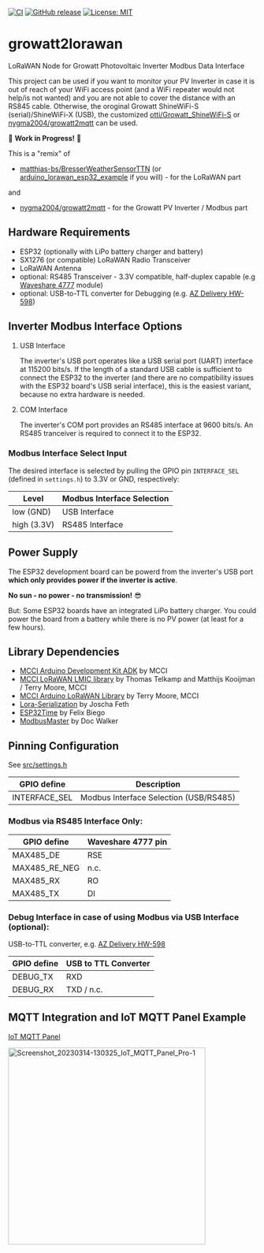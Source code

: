 [![CI](https://github.com/matthias-bs/growatt2lorawan/actions/workflows/CI.yml/badge.svg)](https://github.com/matthias-bs/growatt2lorawan/actions/workflows/CI.yml)
[![GitHub release](https://img.shields.io/github/release/matthias-bs/growatt2lorawan?maxAge=3600)](https://github.com/matthias-bs/growatt2lorawan/releases)
[![License: MIT](https://img.shields.io/badge/license-MIT-green)](https://github.com/matthias-bs/growatt2lorawan/blob/main/LICENSE)

# growatt2lorawan
LoRaWAN Node for Growatt Photovoltaic Inverter Modbus Data Interface

This project can be used if you want to monitor your PV Inverter in case it is out of reach of your WiFi access point (and a WiFi repeater would not help/is not wanted) and you are not able to cover the distance with an RS845 cable.
Otherwise, the oroginal Growatt ShineWiFi-S (serial)/ShineWiFi-X (USB), the customized [otti/Growatt_ShineWiFi-S](https://github.com/otti/Growatt_ShineWiFi-S) or [nygma2004/growatt2mqtt](https://github.com/nygma2004/growatt2mqtt) can be used.

:construction_worker: **Work in Progress!** :construction_worker: 

This is a "remix" of 
* [matthias-bs/BresserWeatherSensorTTN](https://github.com/matthias-bs/BresserWeatherSensorTTN) (or [arduino_lorawan_esp32_example](https://github.com/mcci-catena/arduino-lorawan/tree/master/examples/arduino_lorawan_esp32_example) if you will) - for the LoRaWAN part

and

* [nygma2004/growatt2mqtt](https://github.com/nygma2004/growatt2mqtt) - for the Growatt PV Inverter / Modbus part

## Hardware Requirements
* ESP32 (optionally with LiPo battery charger and battery)
* SX1276 (or compatible) LoRaWAN Radio Transceiver
* LoRaWAN Antenna
* optional: RS485 Transceiver - 3.3V compatible, half-duplex capable (e.g [Waveshare 4777](https://www.waveshare.com/wiki/RS485_Board_(3.3V)) module)
* optional: USB-to-TTL converter for Debugging (e.g. [AZ Delivery HW-598](https://www.az-delivery.de/en/products/hw-598-usb-auf-seriell-adapter-mit-cp2102-chip-und-kabel))

## Inverter Modbus Interface Options

1. USB Interface

    The inverter's USB port operates like a USB serial port (UART) interface at 115200 bits/s. If the length of a standard USB cable is sufficient to connect the ESP32 to the inverter (and there are no compatibility issues with the ESP32 board's USB serial interface), this is the easiest variant, because no extra hardware is needed.

2. COM Interface

    The inverter's COM port provides an RS485 interface at 9600 bits/s. An RS485 tranceiver is required to connect it to the ESP32.

### Modbus Interface Select Input

The desired interface is selected by pulling the GPIO pin `INTERFACE_SEL` (defined in `settings.h`) to 3.3V or GND, respectively:

| Level | Modbus Interface Selection |
| ----- | ---------------------------- |
| low (GND) | USB Interface |
| high (3.3V) | RS485 Interface |

## Power Supply

The ESP32 development board can be powerd from the inverter's USB port **which only provides power if the inverter is active**.

**No sun - no power - no transmission!** :sunglasses:

But: Some ESP32 boards have an integrated LiPo battery charger. You could power the board from a battery while there is no PV power (at least for a few hours). 

## Library Dependencies

* [MCCI Arduino Development Kit ADK](https://github.com/mcci-catena/Catena-mcciadk) by MCCI
* [MCCI LoRaWAN LMIC library](https://github.com/mcci-catena/arduino-lmic) by Thomas Telkamp and Matthijs Kooijman / Terry Moore, MCCI
* [MCCI Arduino LoRaWAN Library](https://github.com/mcci-catena/arduino-lorawan) by Terry Moore, MCCI
* [Lora-Serialization](https://github.com/thesolarnomad/lora-serialization) by Joscha Feth
* [ESP32Time](https://github.com/fbiego/ESP32Time) by Felix Biego
* [ModbusMaster](https://github.com/4-20ma/ModbusMaster) by Doc Walker

## Pinning Configuration

See [src/settings.h](https://github.com/matthias-bs/growatt2lorawan/blob/main/src/settings.h)

| GPIO define | Description |
| ----------- | ----------- |
| INTERFACE_SEL | Modbus Interface Selection (USB/RS485) |

### Modbus via RS485 Interface Only:
| GPIO define   | Waveshare 4777 pin  |
| ------------- | ------------------- |
| MAX485_DE     | RSE                 |
| MAX485_RE_NEG | n.c.                |
| MAX485_RX     | RO                  |
| MAX485_TX     | DI                  |

### Debug Interface in case of using Modbus via USB Interface (optional):

USB-to-TTL converter, e.g. [AZ Delivery HW-598](https://www.az-delivery.de/en/products/hw-598-usb-auf-seriell-adapter-mit-cp2102-chip-und-kabel)

| GPIO define | USB to TTL Converter |
| ----------- | -------------------- | 
| DEBUG_TX    | RXD                  |
| DEBUG_RX    | TXD / n.c.           |

## MQTT Integration and IoT MQTT Panel Example

[IoT MQTT Panel](https://snrlab.in/iot/iot-mqtt-panel-user-guide)

<img src="https://user-images.githubusercontent.com/83612361/225129950-c323e0c7-a58b-4a3f-ba30-e0fd9adc1594.jpg" alt="Screenshot_20230314-130325_IoT_MQTT_Panel_Pro-1" width="400">
